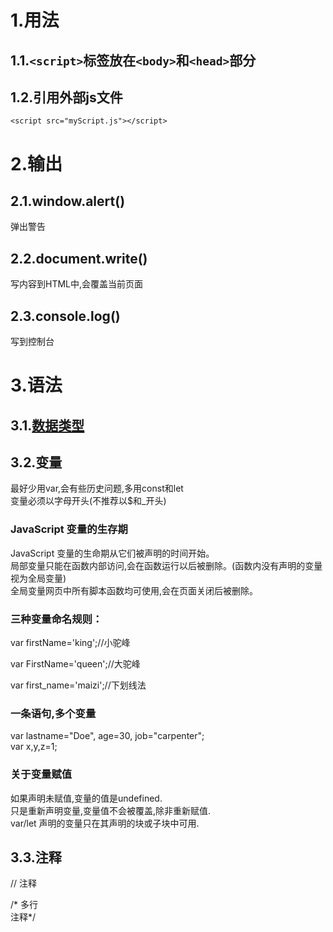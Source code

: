 # 1.用法
## 1.1.`<script>`标签放在`<body>`和`<head>`部分
## 1.2.引用外部js文件
`<script src="myScript.js"></script>`

# 2.输出
## 2.1.window.alert()
弹出警告
## 2.2.document.write()
写内容到HTML中,会覆盖当前页面
## 2.3.console.log()
写到控制台

# 3.语法
## 3.1.<a href='7.js数据类型及其转换.md'>数据类型</a>

## 3.2.变量
最好少用var,会有些历史问题,多用const和let  
变量必须以字母开头(不推荐以$和_开头)   
### JavaScript 变量的生存期
JavaScript 变量的生命期从它们被声明的时间开始。  
局部变量只能在函数内部访问,会在函数运行以后被删除。(函数内没有声明的变量视为全局变量)  
全局变量网页中所有脚本函数均可使用,会在页面关闭后被删除。
### 三种变量命名规则：

var firstName='king';//小驼峰

var FirstName='queen';//大驼峰

var first_name='maizi';//下划线法
### 一条语句,多个变量
var lastname="Doe", age=30, job="carpenter";  
var x,y,z=1;  
### 关于变量赋值
如果声明未赋值,变量的值是undefined.  
只是重新声明变量,变量值不会被覆盖,除非重新赋值.  
var/let 声明的变量只在其声明的块或子块中可用.
## 3.3.注释
// 注释  

/* 多行  
注释*/